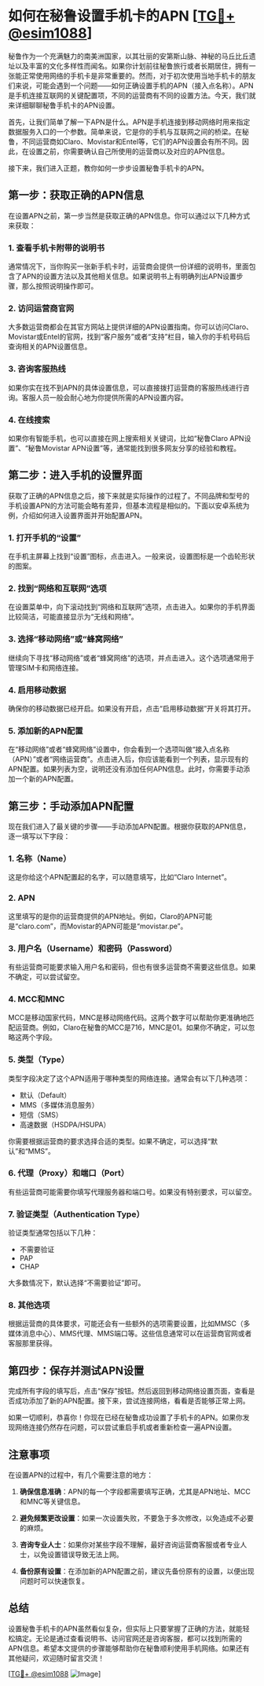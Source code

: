 # 如何在秘鲁设置手机卡的APN [[TG💪+ @esim1088](https://t.me/s/esim1088)]

秘鲁作为一个充满魅力的南美洲国家，以其壮丽的安第斯山脉、神秘的马丘比丘遗址以及丰富的文化多样性而闻名。如果你计划前往秘鲁旅行或者长期居住，拥有一张能正常使用网络的手机卡是非常重要的。然而，对于初次使用当地手机卡的朋友们来说，可能会遇到一个问题——如何正确设置手机的APN（接入点名称）。APN是手机连接互联网的关键配置项，不同的运营商有不同的设置方法。今天，我们就来详细聊聊秘鲁手机卡的APN设置。

首先，让我们简单了解一下APN是什么。APN是手机连接到移动网络时用来指定数据服务入口的一个参数。简单来说，它是你的手机与互联网之间的桥梁。在秘鲁，不同运营商如Claro、Movistar和Entel等，它们的APN设置会有所不同。因此，在设置之前，你需要确认自己所使用的运营商以及对应的APN信息。

接下来，我们进入正题，教你如何一步步设置秘鲁手机卡的APN。

## 第一步：获取正确的APN信息

在设置APN之前，第一步当然是获取正确的APN信息。你可以通过以下几种方式来获取：

### 1. 查看手机卡附带的说明书

通常情况下，当你购买一张新手机卡时，运营商会提供一份详细的说明书，里面包含了APN的设置方法以及其他相关信息。如果说明书上有明确列出APN设置步骤，那么按照说明操作即可。

### 2. 访问运营商官网

大多数运营商都会在其官方网站上提供详细的APN设置指南。你可以访问Claro、Movistar或Entel的官网，找到“客户服务”或者“支持”栏目，输入你的手机号码后查询相关的APN设置信息。

### 3. 咨询客服热线

如果你实在找不到APN的具体设置信息，可以直接拨打运营商的客服热线进行咨询。客服人员一般会耐心地为你提供所需的APN设置内容。

### 4. 在线搜索

如果你有智能手机，也可以直接在网上搜索相关关键词，比如“秘鲁Claro APN设置”、“秘鲁Movistar APN设置”等，通常能找到很多网友分享的经验和教程。

## 第二步：进入手机的设置界面

获取了正确的APN信息之后，接下来就是实际操作的过程了。不同品牌和型号的手机设置APN的方法可能会略有差异，但基本流程是相似的。下面以安卓系统为例，介绍如何进入设置界面并开始配置APN。

### 1. 打开手机的“设置”

在手机主屏幕上找到“设置”图标，点击进入。一般来说，设置图标是一个齿轮形状的图案。

### 2. 找到“网络和互联网”选项

在设置菜单中，向下滚动找到“网络和互联网”选项，点击进入。如果你的手机界面比较简洁，可能直接显示为“无线和网络”。

### 3. 选择“移动网络”或“蜂窝网络”

继续向下寻找“移动网络”或者“蜂窝网络”的选项，并点击进入。这个选项通常用于管理SIM卡和网络连接。

### 4. 启用移动数据

确保你的移动数据已经开启。如果没有开启，点击“启用移动数据”开关将其打开。

### 5. 添加新的APN配置

在“移动网络”或者“蜂窝网络”设置中，你会看到一个选项叫做“接入点名称（APN）”或者“网络运营商”。点击进入后，你应该能看到一个列表，显示现有的APN配置。如果列表为空，说明还没有添加任何APN信息。此时，你需要手动添加一个新的APN配置。

## 第三步：手动添加APN配置

现在我们进入了最关键的步骤——手动添加APN配置。根据你获取的APN信息，逐一填写以下字段：

### 1. 名称（Name）

这是你给这个APN配置起的名字，可以随意填写，比如“Claro Internet”。

### 2. APN

这里填写的是你的运营商提供的APN地址。例如，Claro的APN可能是“claro.com”，而Movistar的APN可能是“movistar.pe”。

### 3. 用户名（Username）和密码（Password）

有些运营商可能要求输入用户名和密码，但也有很多运营商不需要这些信息。如果不确定，可以尝试留空。

### 4. MCC和MNC

MCC是移动国家代码，MNC是移动网络代码。这两个数字可以帮助你更准确地匹配运营商。例如，Claro在秘鲁的MCC是716，MNC是01。如果你不确定，可以忽略这两个字段。

### 5. 类型（Type）

类型字段决定了这个APN适用于哪种类型的网络连接。通常会有以下几种选项：
- 默认（Default）
- MMS（多媒体消息服务）
- 短信（SMS）
- 高速数据（HSDPA/HSUPA）

你需要根据运营商的要求选择合适的类型。如果不确定，可以选择“默认”和“MMS”。

### 6. 代理（Proxy）和端口（Port）

有些运营商可能需要你填写代理服务器和端口号。如果没有特别要求，可以留空。

### 7. 验证类型（Authentication Type）

验证类型通常包括以下几种：
- 不需要验证
- PAP
- CHAP

大多数情况下，默认选择“不需要验证”即可。

### 8. 其他选项

根据运营商的具体要求，可能还会有一些额外的选项需要设置，比如MMSC（多媒体消息中心）、MMS代理、MMS端口等。这些信息通常可以在运营商官网或者客服那里获得。

## 第四步：保存并测试APN设置

完成所有字段的填写后，点击“保存”按钮。然后返回到移动网络设置页面，查看是否成功添加了新的APN配置。接下来，尝试连接网络，看看是否能够正常上网。

如果一切顺利，恭喜你！你现在已经在秘鲁成功设置了手机卡的APN。如果你发现网络连接仍然存在问题，可以尝试重启手机或者重新检查一遍APN设置。

## 注意事项

在设置APN的过程中，有几个需要注意的地方：

1. **确保信息准确**：APN的每一个字段都需要填写正确，尤其是APN地址、MCC和MNC等关键信息。
   
2. **避免频繁更改设置**：如果一次设置失败，不要急于多次修改，以免造成不必要的麻烦。

3. **咨询专业人士**：如果你对某些字段不理解，最好咨询运营商客服或者专业人士，以免设置错误导致无法上网。

4. **备份原有设置**：在添加新的APN配置之前，建议先备份原有的设置，以便出现问题时可以快速恢复。

## 总结

设置秘鲁手机卡的APN虽然看似复杂，但实际上只要掌握了正确的方法，就能轻松搞定。无论是通过查看说明书、访问官网还是咨询客服，都可以找到所需的APN信息。希望本文提供的步骤能够帮助你在秘鲁顺利使用手机网络。如果还有其他疑问，欢迎随时留言交流！

[[TG💪+ @esim1088](https://t.me/s/esim1088) ![Image](https://i.postimg.cc/4NQfJmqS/Snipaste-2025-05-13-00-14-12.png)]